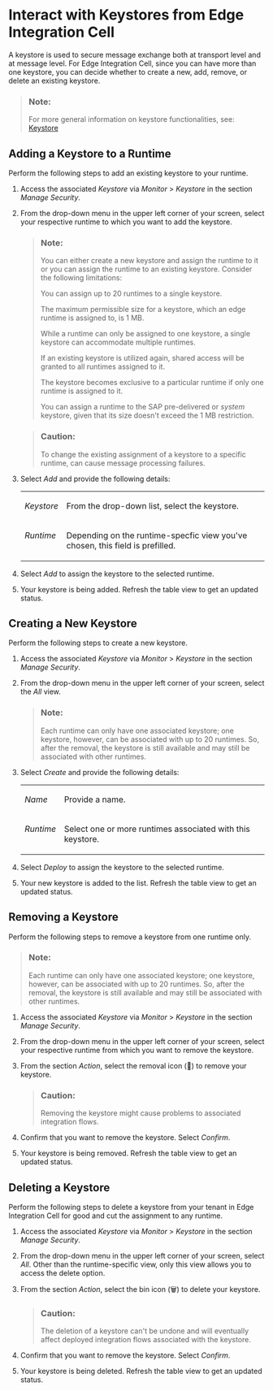 <!-- loiod4972b8ce9b140b0afab5d7af3ee098f -->

<link rel="stylesheet" type="text/css" href="css/sap-icons.css"/>

# Interact with Keystores from Edge Integration Cell

A keystore is used to secure message exchange both at transport level and at message level. For Edge Integration Cell, since you can have more than one keystore, you can decide whether to create a new, add, remove, or delete an existing keystore.

> ### Note:  
> For more general information on keystore functionalities, see: [Keystore](https://help.sap.com/docs/integration-suite/sap-integration-suite/keystore?version=CLOUD&q=keystore) 



<a name="loiod4972b8ce9b140b0afab5d7af3ee098f__section_pnt_ztq_nyb"/>

## Adding a Keystore to a Runtime

Perform the following steps to add an existing keystore to your runtime.

1.  Access the associated *Keystore* via *Monitor* \> *Keystore* in the section *Manage Security*.

2.  From the drop-down menu in the upper left corner of your screen, select your respective runtime to which you want to add the keystore.

    > ### Note:  
    > You can either create a new keystore and assign the runtime to it or you can assign the runtime to an existing keystore. Consider the following limitations:
    > 
    > You can assign up to 20 runtimes to a single keystore.
    > 
    > The maximum permissible size for a keystore, which an edge runtime is assigned to, is 1 MB.
    > 
    > While a runtime can only be assigned to one keystore, a single keystore can accommodate multiple runtimes.
    > 
    > If an existing keystore is utilized again, shared access will be granted to all runtimes assigned to it.
    > 
    > The keystore becomes exclusive to a particular runtime if only one runtime is assigned to it.
    > 
    > You can assign a runtime to the SAP pre-delivered or *system* keystore, given that its size doesn't exceed the 1 MB restriction.

    > ### Caution:  
    > To change the existing assignment of a keystore to a specific runtime, can cause message processing failures.

3.  Select *Add* and provide the following details:


    <table>
    <tr>
    <td valign="top">
    
    *Keystore*
    
    </td>
    <td valign="top">
    
    From the drop-down list, select the keystore.
    
    </td>
    </tr>
    <tr>
    <td valign="top">
    
    *Runtime*
    
    </td>
    <td valign="top">
    
    Depending on the runtime-specfic view you've chosen, this field is prefilled.
    
    </td>
    </tr>
    </table>
    
4.  Select *Add* to assign the keystore to the selected runtime.

5.  Your keystore is being added. Refresh the table view to get an updated status.




<a name="loiod4972b8ce9b140b0afab5d7af3ee098f__section_lx4_bwq_nyb"/>

## Creating a New Keystore

Perform the following steps to create a new keystore.

1.  Access the associated *Keystore* via *Monitor* \> *Keystore* in the section *Manage Security*.

2.  From the drop-down menu in the upper left corner of your screen, select the *All* view.

    > ### Note:  
    > Each runtime can only have one associated keystore; one keystore, however, can be associated with up to 20 runtimes. So, after the removal, the keystore is still available and may still be associated with other runtimes.

3.  Select *Create* and provide the following details:


    <table>
    <tr>
    <td valign="top">
    
    *Name*
    
    </td>
    <td valign="top">
    
    Provide a name.
    
    </td>
    </tr>
    <tr>
    <td valign="top">
    
    *Runtime*
    
    </td>
    <td valign="top">
    
    Select one or more runtimes associated with this keystore.
    
    </td>
    </tr>
    </table>
    
4.  Select *Deploy* to assign the keystore to the selected runtime.

5.  Your new keystore is added to the list. Refresh the table view to get an updated status.




<a name="loiod4972b8ce9b140b0afab5d7af3ee098f__section_cbz_ctq_nyb"/>

## Removing a Keystore

Perform the following steps to remove a keystore from one runtime only.

> ### Note:  
> Each runtime can only have one associated keystore; one keystore, however, can be associated with up to 20 runtimes. So, after the removal, the keystore is still available and may still be associated with other runtimes.

1.  Access the associated *Keystore* via *Monitor* \> *Keystore* in the section *Manage Security*.

2.  From the drop-down menu in the upper left corner of your screen, select your respective runtime from which you want to remove the keystore.

3.  From the section *Action*, select the removal icon \(<span class="SAP-icons"></span>\) to remove your keystore.

    > ### Caution:  
    > Removing the keystore might cause problems to associated integration flows.

4.  Confirm that you want to remove the keystore. Select *Confirm*.

5.  Your keystore is being removed. Refresh the table view to get an updated status.




<a name="loiod4972b8ce9b140b0afab5d7af3ee098f__section_gwj_ttq_nyb"/>

## Deleting a Keystore

Perform the following steps to delete a keystore from your tenant in Edge Integration Cell for good and cut the assignment to any runtime.

1.  Access the associated *Keystore* via *Monitor* \> *Keystore* in the section *Manage Security*.

2.  From the drop-down menu in the upper left corner of your screen, select *All*. Other than the runtime-specific view, only this view allows you to access the delete option.

3.  From the section *Action*, select the bin icon \(:wastebasket:\) to delete your keystore.

    > ### Caution:  
    > The deletion of a keystore can't be undone and will eventually affect deployed integration flows associated with the keystore.

4.  Confirm that you want to remove the keystore. Select *Confirm*.

5.  Your keystore is being deleted. Refresh the table view to get an updated status.



